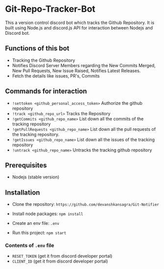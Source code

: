 # Git-Repo-Tracker-Bot 

This a version control discord bot which tracks the Github Repository. It is built using Node.js and discord.js API for interaction between Nodejs and Discord bot.

## Functions of this bot

- Tracking the Github Repository
- Notifies Discord Server Members regarding the New Commits Merged, New Pull Requests, New Issue Raised, Notifies Latest Releases.
- Fetch the details like issues, PR's, Commits


## Commands for interaction

- `!settoken <github_personal_access_token>` Authorize the github repository
- `!track <github_repo_url>` Tracks the Repository
- `!getCommits <github_repo_name>` List down all the commits of the tracking repository 
- `!getPullRequests <github_repo_name>` List down all the pull requests of the tracking repository.
- `!getIssues <github_repo_name>` List down all the issues of the tracking repository
- `!untrack <github_repo_name>` Untracks the tracking github repository

## Prerequisites

- Nodejs (stable version)

## Installation

- Clone the repository: `https://github.com/devanshkansagra/Git-Notifier`

- Install node packages: `npm install`

- Create an env file: `.env`

- Run this project: `npm start`

### Contents of `.env` file
- `RESET_TOKEN` (get it from discord developer portal)
- `CLIENT_ID` (get it from discord developer portal) 
